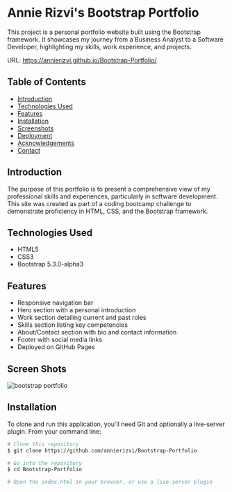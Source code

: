 # Annie Rizvi's Bootstrap Portfolio

This project is a personal portfolio website built using the Bootstrap framework. It showcases my journey from a Business Analyst to a Software Developer, highlighting my skills, work experience, and projects.

URL: https://annierizvi.github.io/Bootstrap-Portfolio/

## Table of Contents

- [Introduction](#introduction)
- [Technologies Used](#technologies-used)
- [Features](#features)
- [Installation](#installation)
- [Screenshots](#screenshots)
- [Deployment](#deployment)
- [Acknowledgements](#acknowledgements)
- [Contact](#contact)

## Introduction

The purpose of this portfolio is to present a comprehensive view of my professional skills and experiences, particularly in software development. This site was created as part of a coding bootcamp challenge to demonstrate proficiency in HTML, CSS, and the Bootstrap framework.

## Technologies Used

- HTML5
- CSS3
- Bootstrap 5.3.0-alpha3

## Features

- Responsive navigation bar
- Hero section with a personal introduction
- Work section detailing current and past roles
- Skills section listing key competencies
- About/Contact section with bio and contact information
- Footer with social media links
- Deployed on GitHub Pages

## Screen Shots

![bootstrap portfolio](https://github.com/annierizvi/Bootstrap-Portfolio/assets/35262548/e14ece87-30c6-4c4b-989e-5e5122a1acef)

## Installation

To clone and run this application, you'll need Git and optionally a live-server plugin. From your command line:

```bash
# Clone this repository
$ git clone https://github.com/annierizvi/Bootstrap-Portfolio

# Go into the repository
$ cd Bootstrap-Portfolio

# Open the index.html in your browser, or use a live-server plugin
```
